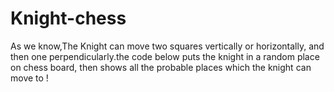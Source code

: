 # Knight-chess
As we know,The Knight can move two squares vertically or horizontally, and then one perpendicularly.the code below puts the knight in a random place on chess board,
then shows all the probable places which the knight can move to !
